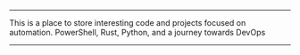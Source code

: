 ---------

This is a place to store interesting code and projects focused on automation. PowerShell, Rust, Python, and a journey towards DevOps

---------
